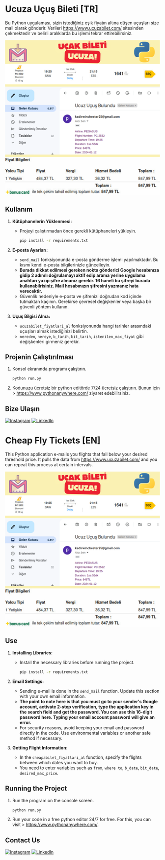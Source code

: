 
# Ucuza Uçuş Bileti  [TR]

Bu  Python uygulaması, sizin istediğiniz eşik fiyatın altına düşen uçuşları size mail olarak gönderir.
Verileri https://www.ucuzabilet.com/ sitesinden çekmektedir ve belirli aralıklarda bu işlemi tekrar ettirebilirsiniz.

![Ucuza_Bilet](mail.png)

## Kullanım

1. **Kütüphanelerin Yüklenmesi:**
   - Projeyi çalıştırmadan önce gerekli kütüphaneleri yükleyin.
     ```bash
     pip install -r requirements.txt
     ```

2. **E-posta Ayarları:**
   - `send_mail` fonksiyonunda e-posta gönderme işlemi yapılmaktadır. Bu kısmı kendi e-posta bilgilerinizle güncelleyin.
   - **Burada dikkat edilmesi gereken nokta gönderici Google hesabınıza gidip 2 adımlı doğrulamayı aktif edip arama yerine uygulama anahtarı yazıp şifre almanız gerekir. 16 haneli bu şifreyi burada kullanabilrisiniz. Mail hesabınızın şifresini yazmanız hata verecektir.**
   - Güvenlik nedeniyle e-posta ve şifrenizi doğrudan kod içinde tutmaktan kaçının. Gerekirse çevresel değişkenler veya başka bir güvenli yöntem kullanın.

3. **Uçuş Bilgisi Alma:**
   - `ucuzabilet_fiyatlari_al` fonksiyonunda hangi tarihler arasındaki uçuşları almak istediğinizi belirtin.
   - `nereden`, `nereye`, `b_tarih`, `bit_tarih`, `istenilen_max_fiyat` gibi değişkenleri girmeniz gerekir.
    
    

## Projenin Çalıştırılması 

1. Konsol ekranında programı çalıştırın.
   ```bash
   python run.py
 2. Kodunuzu ücretsiz bir python editörde 7/24 ücretsiz çalıştırın.  Bunun için > https://www.pythonanywhere.com/ ziyaret edebilirsiniz.

## Bize Ulaşın

[![Instagram](https://skillicons.dev/icons?i=instagram)](https://www.instagram.com/kadirbulbulcom/)
[![LinkedIn](https://skillicons.dev/icons?i=linkedin)](https://www.linkedin.com/in/abdulkadirbulbul/)


# Cheap Fly Tickets [EN]

This Python application e-mails you flights that fall below your desired threshold price.
It pulls the data from https://www.ucuzabilet.com/ and you can repeat this process at certain intervals.

![Ucuza_Bilet](mail.png)


## Use

1. **Installing Libraries:**
    - Install the necessary libraries before running the project.
      ```bash
      pip install -r requirements.txt
      ```

2. **Email Settings:**
    - Sending e-mail is done in the `send_mail` function. Update this section with your own email information.
    - **The point to note here is that you must go to your sender's Google account, activate 2-step verification, type the application key in the search field and get the password. You can use this 16-digit password here. Typing your email account password will give an error.**
    - For security reasons, avoid keeping your email and password directly in the code. Use environmental variables or another safe method if necessary.

3. **Getting Flight Information:**
    - In the `cheapabilet_fiyatlari_al` function, specify the flights between which dates you want to buy.
    - You need to enter variables such as `from`, `where to`, `b_date`, `bit_date`, `desired_max_price`.
    
    

## Running the Project

1. Run the program on the console screen.
    ```bash
    python run.py
  2. Run your code in a free python editor 24/7 for free. For this, you can visit > https://www.pythonanywhere.com/.

## Contact Us

[![Instagram](https://skillicons.dev/icons?i=instagram)](https://www.instagram.com/kadirbulbulcom/)
[![LinkedIn](https://skillicons.dev/icons?i=linkedin)](https://www.linkedin.com/in/abdulkadirbulbul/)
